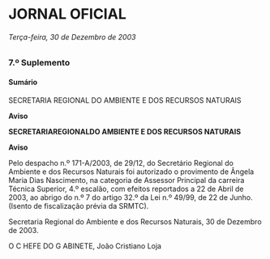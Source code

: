 # JORNAL OFICIAL


###### Terça-feira, 30 de Dezembro de 2003






### **7.º Suplemento**

#### **Sumário**

SECRETARIA REGIONAL DO AMBIENTE E DOS RECURSOS NATURAIS

**Aviso**


**SECRETARIAREGIONALDO AMBIENTE E DOS RECURSOS NATURAIS**


**Aviso**


Pelo despacho n.º 171-A/2003, de 29/12, do Secretário Regional do Ambiente e dos Recursos Naturais foi autorizado o
provimento de Ângela Maria Dias Nascimento, na categoria de Assessor Principal da carreira Técnica Superior, 4.º escalão,
com efeitos reportados a 22 de Abril de 2003, ao abrigo do n.º 7 do artigo 32.º da Lei n.º 49/99, de 22 de Junho.
(Isento de fiscalização prévia da SRMTC).


Secretaria Regional do Ambiente e dos Recursos Naturais, 30 de Dezembro de 2003.


O C HEFE DO G ABINETE, João Cristiano Loja

